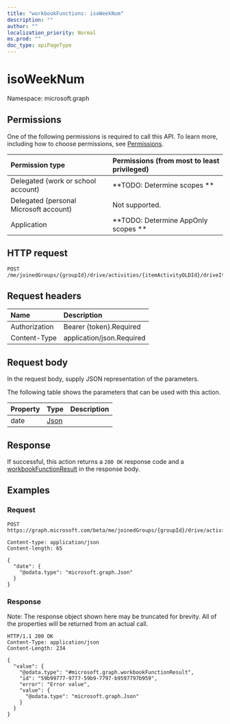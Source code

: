 ```yaml
---
title: "workbookFunctions: isoWeekNum"
description: ""
author: ""
localization_priority: Normal
ms.prod: ""
doc_type: apiPageType
---
```


# isoWeekNum

Namespace: microsoft.graph



## Permissions
One of the following permissions is required to call this API. To learn more, including how to choose permissions, see [Permissions](/concepts/permissions-reference.md).

|Permission type|Permissions (from most to least privileged)|
|:---|:---|
|Delegated (work or school account)|**TODO: Determine scopes **|
|Delegated (personal Microsoft account)|Not supported.|
|Application|**TODO: Determine AppOnly scopes **|

## HTTP request
<!-- {
  "blockType": "ignored"
}
-->
``` http
POST /me/joinedGroups/{groupId}/drive/activities/{itemActivityOLDId}/driveItem/workbook/functions/isoWeekNum
```

## Request headers
|Name|Description|
|:---|:---|
|Authorization|Bearer {token}.Required|
|Content-Type|application/json.Required|

## Request body
In the request body, supply JSON representation of the parameters.

The following table shows the parameters that can be used with this action.

|Property|Type|Description|
|:---|:---|:---|
|date|[Json](../resources/json.md)||



## Response
If successful, this action returns a `200 OK` response code and a [workbookFunctionResult](../resources/workbookfunctionresult.md) in the response body.

## Examples

### Request
<!-- {
  "blockType": "request",
  "name": "workbookfunctions_isoweeknum"
}
-->
``` http
POST https://graph.microsoft.com/beta/me/joinedGroups/{groupId}/drive/activities/{itemActivityOLDId}/driveItem/workbook/functions/isoWeekNum

Content-type: application/json
Content-length: 65

{
  "date": {
    "@odata.type": "microsoft.graph.Json"
  }
}
```

### Response
Note: The response object shown here may be truncated for brevity. All of the properties will be returned from an actual call.
<!-- {
  "blockType": "response",
  "truncated": true,
  "@odata.type": "microsoft.graph.workbookfunctionresult"
}
-->
``` http
HTTP/1.1 200 OK
Content-Type: application/json
Content-Length: 234

{
  "value": {
    "@odata.type": "#microsoft.graph.workbookFunctionResult",
    "id": "59b99777-9777-59b9-7797-b9597797b959",
    "error": "Error value",
    "value": {
      "@odata.type": "microsoft.graph.Json"
    }
  }
}
```

